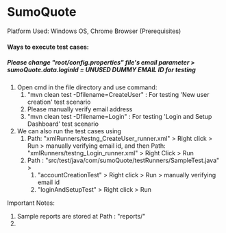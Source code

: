 # SumoQuote
Platform Used: Windows OS, Chrome Browser (Prerequisites)
<h4>Ways to execute test cases:</h4>
<h5>Please change "root/config.properties" file's email parameter > sumoQuote.data.loginId = UNUSED DUMMY EMAIL ID for testing</h5>

1. Open cmd in the file directory and use command: 
   1. "mvn clean test -Dfilename=CreateUser" : For testing 'New user creation' test scenario
   2. Please manually verify email address
   3. "mvn clean test -Dfilename=Login" : For testing 'Login and Setup Dashboard' test scenario
2. We can also run the test cases using
   1. Path: "xmlRunners/testng_CreateUser_runner.xml" > Right click > Run > manually verifying email id,
    and then Path: "xmlRunners/testng_Login_runner.xml" > Right Click > Run
   2. Path : "src/test/java/com/sumoQuote/testRunners/SampleTest.java" > 
      1. "accountCreationTest" > Right click > Run > manually verifying email id
      2. "loginAndSetupTest" > Right click > Run

Important Notes:
1. Sample reports are stored at Path : "reports/"
2. 










